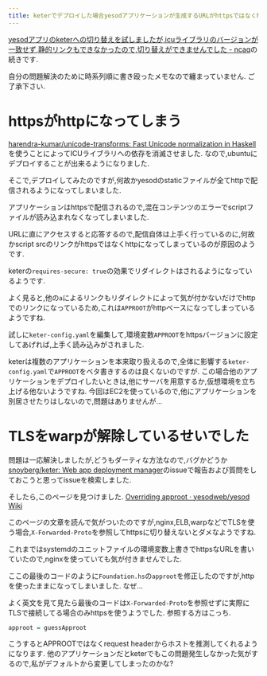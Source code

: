 ```yaml
---
title: keterでデプロイした場合yesodアプリケーションが生成するURLがhttpsではなくhttpになってしまう問題を解決しました
---
```


[yesodアプリのketerへの切り替えを試しましたが,icuライブラリのバージョンが一致せず,静的リンクもできなかったので,切り替えができませんでした - ncaq](https://www.ncaq.net/2017/08/15/)の続きです.

自分の問題解決のために時系列順に書き殴ったメモなので纏まっていません.
ご了承下さい.

# httpsがhttpになってしまう

[harendra-kumar/unicode-transforms: Fast Unicode normalization in Haskell](https://github.com/harendra-kumar/unicode-transforms)を使うことによってICUライブラリへの依存を消滅させました.
なので,ubuntuにデプロイすることが出来るようになりました.

そこで,デプロイしてみたのですが,何故かyesodのstaticファイルが全てhttpで配信されるようになってしまいました.

アプリケーションはhttpsで配信されるので,混在コンテンツのエラーでscriptファイルが読み込まれなくなってしまいました.

URLに直にアクセスすると応答するので,配信自体は上手く行っているのに,何故かscript srcのリンクがhttpsではなくhttpになってしまっているのが原因のようです.

keterの`requires-secure: true`の効果でリダイレクトはされるようになっているようです.

よく見ると,他の`a`によるリンクもリダイレクトによって気が付かないだけでhttpでのリンクになっているため,これは`APPROOT`がhttpベースになってしまっているようですね.

試しに`keter-config.yaml`を編集して,環境変数`APPROOT`をhttpsバージョンに設定してあげれば,上手く読み込みがされました.

keterは複数のアプリケーションを本来取り扱えるので,全体に影響する`keter-config.yaml`で`APPROOT`をベタ書きするのは良くないのですが.
この場合他のアプリケーションをデプロイしたいときは,他にサーバを用意するか,仮想環境を立ち上げる他ないようですね.
今回はEC2を使っているので,他にアプリケーションを別居させたりはしないので,問題はありませんが…

# TLSをwarpが解除しているせいでした

問題は一応解決しましたが,どうもダーティな方法なので,バグかどうか[snoyberg/keter: Web app deployment manager](https://github.com/snoyberg/keter)のissueで報告および質問をしておこうと思ってissueを検索しました.

そしたら,このページを見つけました.
[Overriding approot · yesodweb/yesod Wiki](https://github.com/yesodweb/yesod/wiki/Overriding-approot)

このページの文章を読んで気がついたのですが,nginx,ELB,warpなどでTLSを使う場合,`X-Forwarded-Proto`を参照してhttpsに切り替えないとダメなようですね.

これまではsystemdのユニットファイルの環境変数上書きでhttpsなURLを書いていたので,nginxを使っていても気が付きませんでした.

ここの最後のコードのように`Foundation.hs`の`approot`を修正したのですが,httpを使ったままになってしまいました.
なぜ…

よく英文を見て見たら最後のコードは`X-Forwarded-Proto`を参照せずに実際にTLSで接続してる場合のみhttpsを使うようでした.
参照する方はこっち.

~~~hs
approot = guessApproot
~~~

こうするとAPPROOTではなくrequest headerからホストを推測してくれるようになります.
他のアプリケーションだとketerでもこの問題発生しなかった気がするので,私がデフォルトから変更してしまったのかな?
